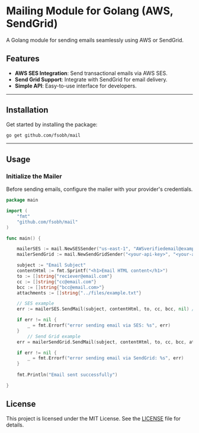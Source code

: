 
# Mailing Module for Golang (AWS, SendGrid)

A Golang module for sending emails seamlessly using AWS or SendGrid.

## Features
- **AWS SES Integration**: Send transactional emails via AWS SES.
- **Send Grid Support**: Integrate with SendGrid for email delivery.
- **Simple API**: Easy-to-use interface for developers.

---

## Installation
Get started by installing the package:

```sh
go get github.com/fsobh/mail
```

---

## Usage

### Initialize the Mailer
Before sending emails, configure the mailer with your provider's credentials.

```go
package main

import (
	"fmt"
	"github.com/fsobh/mail"
)

func main() {

	mailerSES := mail.NewSESSender("us-east-1", "AWSverifiedemail@example.com")
	mailerSendGrid := mail.NewSendGridSender("<your-api-key>", "<your-app-name>", "<SENDGRID_EMAIL_FROM@email.com>")

	subject := "Email Subject"
	contentHtml := fmt.Sprintf("<h1>Email HTML content</h1>")
	to := []string{"reciever@email.com"}
	cc := []string{"cc@email.com"}
	bcc := []string{"bcc@email.com>"}
	attachments := []string{"../files/example.txt"}

	// SES example
	err := mailerSES.SendMail(subject, contentHtml, to, cc, bcc, nil) //can't do attachments on SES

	if err != nil {
		_ = fmt.Errorf("error sending email via SES: %s", err)
	}
        // Send Grid example
	err = mailerSendGrid.SendMail(subject, contentHtml, to, cc, bcc, attachments)

	if err != nil {
		_ = fmt.Errorf("error sending email via SendGrid: %s", err)
	}
	
	fmt.Println("Email sent successfully")

}
```


## License
This project is licensed under the MIT License. See the [LICENSE](LICENSE) file for details.
